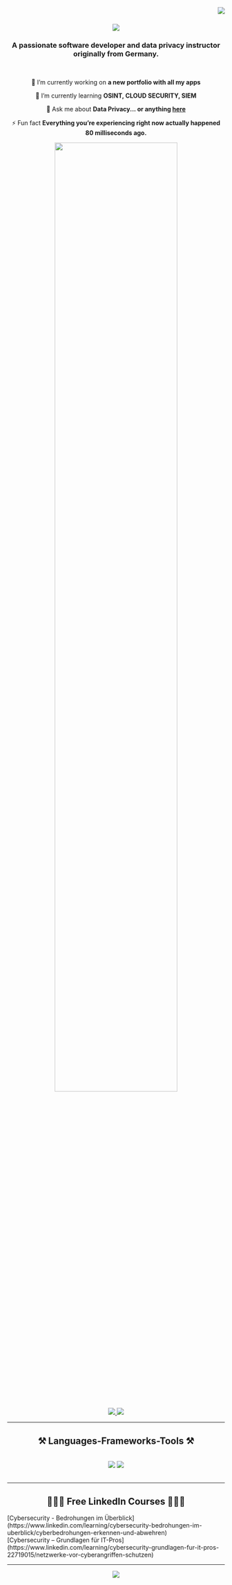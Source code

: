<img align="right" src="https://visitor-badge.laobi.icu/badge?page_id=Itsmejune" />

<h1 align="center">
    <img src="https://readme-typing-svg.herokuapp.com/?font=Righteous&size=35&center=true&vCenter=true&width=500&height=70&duration=4000&lines=Hi+There!+👋;+I'm+Julie!;" />
</h1>

<h3 align="center">A passionate software developer and data privacy instructor originally from Germany.</h3>

<br/>

<div align="center">
 
 🔭 I’m currently working on **a new portfolio with all my apps**
 
 🌱 I’m currently learning **OSINT, CLOUD SECURITY, SIEM**

💬 Ask me about **Data Privacy... or anything [here](https://www.linkedin.com/in/juliane-panzer/)**

⚡ Fun fact **Everything you’re experiencing right now actually happened 80 milliseconds ago.**

 </div>


 <div align="center">
<img src="https://user-images.githubusercontent.com/74038190/225813708-98b745f2-7d22-48cf-9150-083f1b00d6c9.gif" align="center" style="width: 75%" />
</div>

 
<div align="center"> 
  <a href="https://www.linkedin.com/in/juliane-panzer/" target="_blank">
    <img src="https://img.shields.io/badge/LinkedIn-0077B5?style=for-the-badge&logo=linkedin&logoColor=white" target="_blank" />
  </a>
  <a href="https://github.com/Itsmejune" target="_blank">
     <img src="https://img.shields.io/badge/Portfolio-FF5722?style=for-the-badge&logo=todoist&logoColor=white" target="_blank" /> 
  </a>
</div>

 <hr/>
 
<h2 align="center">⚒️ Languages-Frameworks-Tools ⚒️</h2>
<br/>
<div align="center">
    <img src="https://skillicons.dev/icons?i=react,bootstrap,mui,html,css,vscode,github,figma,tailwind,git,r" />
    <img src="https://skillicons.dev/icons?i=nodejs,python,javascript,typescript,express,firebase,mongodb,c,java,nextjs,mysql,flask" /><br>
</div>

<br/>
<hr/>
  <h2 align="center">👩🏼‍💻 Free LinkedIn Courses 👩🏼‍💻</h2>
  [Cybersecurity - Bedrohungen im Überblick](https://www.linkedin.com/learning/cybersecurity-bedrohungen-im-uberblick/cyberbedrohungen-erkennen-und-abwehren)
  <br/>
  [Cybersecurity – Grundlagen für IT-Pros](https://www.linkedin.com/learning/cybersecurity-grundlagen-fur-it-pros-22719015/netzwerke-vor-cyberangriffen-schutzen)
</div>

<hr/>

<div align="center">
<a href="https://www.buymeacoffee.com/itsmejulie"><img src="https://img.buymeacoffee.com/button-api/?text=Buy me a coffee&emoji=&slug=itsmejulie&button_colour=FF5F5F&font_colour=ffffff&font_family=Cookie&outline_colour=000000&coffee_colour=FFDD00" /></a>
</div>

<br/>


